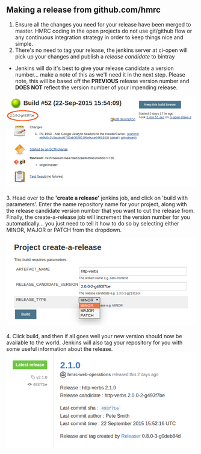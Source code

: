 ---
---

## Making a release from github.com/hmrc

1. Ensure all the changes you need for your release have been merged to master. HMRC coding in the open projects do not use git/github flow or any continuous integration strategy in order to keep things nice and simple.
2. There's no need to tag your release, the jenkins server at ci-open will pick up your changes and publish a *release candidate* to bintray
  * Jenkins will do it's best to give your release candidate a version number... make a note of this as we'll need it in the next step. Please note, this will be based off the **PREVIOUS** release version number and **DOES NOT** reflect the version number of your impending release.

  ![Relase candidate version number](images/howto-create-release/release-candidate.png)<br><br>
3. Head over to the **'create a release'** jenkins job, and click on 'build with parameters'. Enter the name repository name for your project, along with the release candidate version number that you want to cut the release from. Finally, the create-a-release job will increment the version number for you automatically... you just need to tell it how to do so by selecting either MINOR, MAJOR or PATCH from the dropdown.

  ![Create a release parameters example](images/howto-create-release/create-a-release.png)<br><br>
4. Click build, and then if all goes well your new version should now be available to the world. Jenkins will also tag your repository for you with some useful information about the release.
  ![Latest release](images/howto-create-release/latest-release.png)<br>
